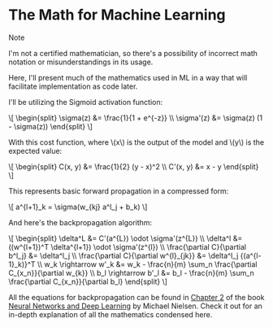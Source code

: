 # The Math for Machine Learning

> [!NOTE]
> I'm not a certified mathematician, so there's a possibility of incorrect math notation or misunderstandings in its usage.

Here, I'll present much of the mathematics used in ML in a way that will facilitate implementation as code later.

I'll be utilizing the Sigmoid activation function:

\\[
\begin{split}
\sigma(z) &= \frac{1}{1 + e^{-z}} \\\\
\sigma'(z) &= \sigma(z) (1 - \sigma(z))
\end{split}
\\]

With this cost function, where \\(x\\) is the output of the model and \\(y\\) is the expected value:

\\[
\begin{split}
C(x, y) &= \frac{1}{2} (y - x)^2 \\\\
C'(x, y) &= x - y
\end{split}
\\]

This represents basic forward propagation in a compressed form:

\\[
a^{l+1}\_k = \sigma(w_{kj} a^l_j + b_k)
\\]

And here's the backpropagation algorithm:

\\[
\begin{split}
\delta^L &= C'(a^{L}) \odot \sigma'(z^{L}) \\\\
\delta^l &= ((w^{l+1})^T \delta^{l+1}) \odot \sigma'(z^{l}) \\\\
\frac{\partial C}{\partial b^l_j} &= \delta^l_j \\\\
\frac{\partial C}{\partial w^{l}\_{jk}} &= \delta^l_j {(a^{l-1}\_k)}^T \\\\
w\_k \rightarrow w\'\_k &= w_k - \frac{n}{m} \sum_n \frac{\partial C_{x_n}}{\partial w_{k}} \\\\
b_l \rightarrow b'\_l &= b_l - \frac{n}{m} \sum_n \frac{\partial C_{x_n}}{\partial b_l}
\end{split}
\\]

All the equations for backpropagation can be found in [Chapter 2](http://neuralnetworksanddeeplearning.com/chap2.html) of the book [Neural Networks and Deep Learning](http://neuralnetworksanddeeplearning.com/) by Michael Nielsen. Check it out for an in-depth explanation of all the mathematics condensed here.
